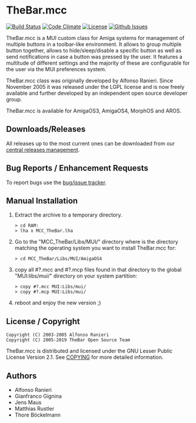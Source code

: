 # TheBar.mcc

[![Build Status](https://travis-ci.org/amiga-mui/thebar.svg?branch=master)](https://travis-ci.org/amiga-mui/thebar) [![Code Climate](https://codeclimate.com/github/amiga-mui/thebar/badges/gpa.svg)](https://codeclimate.com/github/amiga-mui/thebar) [![License](http://img.shields.io/:license-lgpl2-blue.svg?style=flat)](http://www.gnu.org/licenses/lgpl-2.1.html) [![Github Issues](http://githubbadges.herokuapp.com/amiga-mui/thebar/issues.svg)](https://github.com/amiga-mui/thebar/issues)

TheBar.mcc is a MUI custom class for Amiga systems for management of multiple
buttons in a toolbar-like environment. It allows to group multiple button together,
allows to hide/sleep/disable a specific button as well as send notifications in
case a button was pressed by the user. It features a multitude of different
settings and the majority of these are configurable for the user via the MUI
preferences system.

TheBar.mcc class was originally developed by Alfonso Ranieri. Since November
2005 it was released under the LGPL license and is now freely available and
further developed by an independent open source developer group.

TheBar.mcc is available for AmigaOS3, AmigaOS4, MorphOS and AROS.

## Downloads/Releases

All releases up to the most current ones can be downloaded from our
[central releases management](https://github.com/amiga-mui/thebar/releases).

## Bug Reports / Enhancement Requests

To report bugs use the [bug/issue tracker](https://github.com/amiga-mui/thebar/issues).

## Manual Installation

1. Extract the archive to a temporary directory.
   ```
   > cd RAM:
   > lha x MCC_TheBar.lha
   ```

2. Go to the "MCC_TheBar/Libs/MUI/<OS>" directory where <OS> is the directory
   matching the operating system you want to install TheBar.mcc for:
   ```
   > cd MCC_TheBar/Libs/MUI/AmigaOS4
   ```

3. copy all #?.mcc and #?.mcp files found in that <OS> directory to the
   global "MUI:libs/mui/" directory on your system partition:
   ```
   > copy #?.mcc MUI:Libs/mui/
   > copy #?.mcp MUI:Libs/mui/
   ```

4. reboot and enjoy the new version ;)

## License / Copyright

```
Copyright (C) 2003-2005 Alfonso Ranieri
Copyright (C) 2005-2019 TheBar Open Source Team
```

TheBar.mcc is distributed and licensed under the GNU Lesser Public License Version 2.1.
See [COPYING](COPYING) for more detailed information.

## Authors

* Alfonso Ranieri
* Gianfranco Gignina
* Jens Maus
* Matthias Rustler
* Thore Böckelmann
